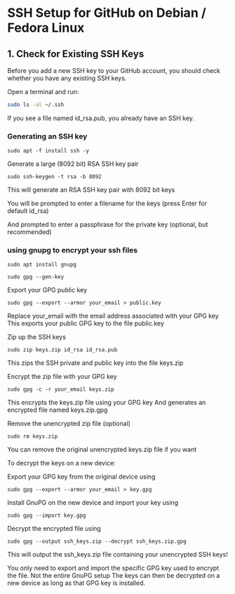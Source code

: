 # SSH Setup for GitHub on Debian / Fedora Linux   

## 1. Check for Existing SSH Keys      

Before you add a new SSH key to your GitHub account, you should check whether you have any existing SSH keys.      

Open a terminal and run:

```bash 
sudo ls -al ~/.ssh   
```

If you see a file named id_rsa.pub, you already have an SSH key.

### Generating an SSH key 

```
sudo apt -f install ssh -y
``` 

Generate a large (8092 bit) RSA SSH key pair

```
sudo ssh-keygen -t rsa -b 8092
```

This will generate an RSA SSH key pair with 8092 bit keys

You will be prompted to enter a filename for the keys (press Enter for default id_rsa)

And prompted to enter a passphrase for the private key (optional, but recommended)

### using gnupg to encrypt your ssh files

```
sudo apt install gnupg
```

```
sudo gpg --gen-key
```

Export your GPG public key

```
sudo gpg --export --armor your_email > public.key
```

Replace your_email with the email address associated with your GPG key
This exports your public GPG key to the file public.key

Zip up the SSH keys

```
sudo zip keys.zip id_rsa id_rsa.pub
```

This zips the SSH private and public key into the file keys.zip

Encrypt the zip file with your GPG key

```
sudo gpg -c -r your_email keys.zip
```

This encrypts the keys.zip file using your GPG key
And generates an encrypted file named keys.zip.gpg

Remove the unencrypted zip file (optional)

```
sudo rm keys.zip
```

You can remove the original unencrypted keys.zip file if you want

To decrypt the keys on a new device:

Export your GPG key from the original device using 

```
sudo gpg --export --armor your_email > key.gpg
```

Install GnuPG on the new device and import your key using 

```
sudo gpg --import key.gpg
```

Decrypt the encrypted file using 

``` 
sudo gpg --output ssh_keys.zip --decrypt ssh_keys.zip.gpg
```

This will output the ssh_keys.zip file containing your unencrypted SSH keys!

You only need to export and import the specific GPG key used to encrypt the file. Not the entire GnuPG setup
The keys can then be decrypted on a new device as long as that GPG key is installed.

